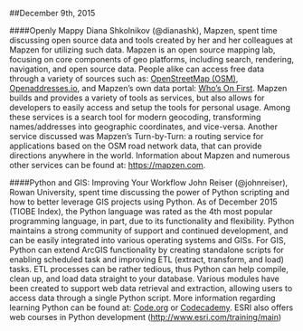 ##December 9th, 2015


####Openly Mappy
Diana Shkolnikov (@dianashk), Mapzen, spent time discussing open source data and tools created by her and her colleagues at Mapzen for utilizing such data.  Mapzen is an open source mapping lab, focusing on core components of geo platforms, including search, rendering, navigation, and open source data. People alike can access free data through a variety of sources such as: [OpenStreetMap (OSM)](https://www.openstreetmap.org/), [Openaddresses.io](http://openaddresses.io/), and Mapzen’s own data portal: [Who’s On First](https://whosonfirst.mapzen.com). Mapzen builds and provides a variety of tools as services, but also allows for developers to easily access and setup the tools for personal usage.  Among these services is a search tool for modern geocoding, transforming names/addresses into geographic coordinates, and vice-versa. Another service discussed was Mapzen’s Turn-by-Turn: a routing service for applications based on the OSM road network data, that can provide directions anywhere in the world.  Information about Mapzen and numerous other services can be found at: https://mapzen.com. 


####Python and GIS: Improving Your Workflow
John Reiser (@johnreiser), Rowan University, spent time discussing the power of Python scripting and how to better leverage GIS projects using Python.  As of December 2015 (TIOBE Index), the Python language was rated as the 4th most popular programming language, in part, due to its functionality and flexibility.  Python maintains a strong community of support and continued development, and can be easily integrated into various operating systems and GISs.  For GIS, Python can extend ArcGIS functionality by creating standalone scripts for enabling scheduled task and improving ETL (extract, transform, and load) tasks.  ETL processes can be rather tedious, thus Python can help compile, clean up, and load data straight to your database.   Various modules have been created to support web data retrieval and extraction, allowing users to access data through a single Python script.  More information regarding learning Python can be found at: [Code.org](https://code.org) or [Codecademy](http://www.codecademy.com).  ESRI also offers web courses in Python development (http://www.esri.com/training/main) 

